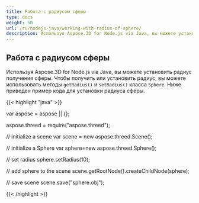 ```yaml
---
title: Работа с радиусом сферы
type: docs
weight: 50
url: /ru/nodejs-java/working-with-radius-of-sphere/
description: Используя Aspose.3D for Node.js via Java, вы можете установить радиус получения сферы.
---
```

##  **Работа с радиусом сферы**
Используя Aspose.3D for Node.js via Java, вы можете установить радиус получения сферы. Чтобы получить или установить радиус, вы можете использовать методы `getRadius()` и `setRadius()` класса `Sphere`. Ниже приведен пример кода для установки радиуса сферы.

{{< highlight "java" >}}

var aspose = aspose || {};

aspose.threed = require("aspose.threed");

 // initialize a scene
var scene = new aspose.threed.Scene();

// initialize a Sphere
var sphere=new aspose.threed.Sphere();

 // set radius
sphere.setRadius(10);

// add sphere to the scene
scene.getRootNode().createChildNode(sphere);

// save scene
scene.save("sphere.obj");

{{< /highlight >}}
